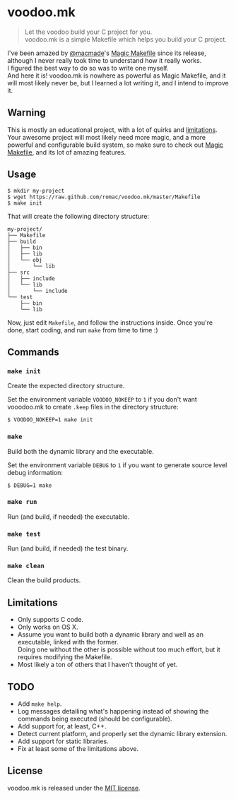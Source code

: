 
# voodoo.mk

> Let the voodoo build your C project for you.  
> voodoo.mk is a simple Makefile which helps you build your C project.

I've been amazed by [@macmade](https://github.com/macmade)'s [Magic Makefile][] since its release, although I never really took time to understand how it really works.  
I figured the best way to do so was to write one myself.   
And here it is! voodoo.mk is nowhere as powerful as Magic Makefile, and it will most likely never be, but I learned a lot writing it, and I intend to improve it.

## Warning

This is mostly an educational project, with a lot of quirks and [limitations](#limitations).  
Your awesome project will most likely need more magic, and a more powerful and configurable build system,
so make sure to check out [Magic Makefile][], and its lot of amazing features.

[Magic Makefile]: http://www.eosgarden.com/en/opensource/magic-makefile/overview/

## Usage

    $ mkdir my-project
    $ wget https://raw.github.com/romac/voodoo.mk/master/Makefile
    $ make init

That will create the following directory structure:

    my-project/
    ├── Makefile
    ├── build
    │   ├── bin
    │   ├── lib
    │   └── obj
    │       └── lib
    ├── src
    │   ├── include
    │   └── lib
    │       └── include
    └── test
        ├── bin
        └── lib

Now, just edit `Makefile`, and follow the instructions inside.
Once you're done, start coding, and run `make` from time to time :)

## Commands

### `make init`
Create the expected directory structure.  

Set the environment variable `VOODOO_NOKEEP` to `1` if you don't want vooodoo.mk
to create `.keep` files in the directory structure:  

    $ VOODOO_NOKEEP=1 make init

### `make`
Build both the dynamic library and the executable.  

Set the environment variable `DEBUG` to `1` if you want to generate source level debug information:

    $ DEBUG=1 make

### `make run`
Run (and build, if needed) the executable.

### `make test`
Run (and build, if needed) the test binary.

### `make clean`
Clean the build products.

## Limitations

- Only supports C code.
- Only works on OS X.
- Assume you want to build both a dynamic library and well as an executable, linked with the former.  
  Doing one without the other is possible without too much effort, but it requires modifying the Makefile.
- Most likely a ton of others that I haven't thought of yet.

## TODO

- Add `make help`.
- Log messages detailing what's happening instead of showing the commands being executed (should be configurable).
- Add support for, at least, C++.
- Detect current platform, and properly set the dynamic library extension.
- Add support for static libraries.
- Fix at least some of the limitations above.

## License

voodoo.mk is released under the [MIT license](http://romac.mit-license.org).
